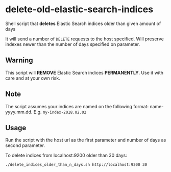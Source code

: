 # delete-old-elastic-search-indices

Shell script that **deletes** Elastic Search indices older than given amount of days

It will send a number of `DELETE` requests to the host specified. Will preserve indexes newer than the number of days specified on parameter.

## Warning

This script will **REMOVE** Elastic Search indices **PERMANENTLY**. Use it with care and at your own risk.

## Note

The script assumes your indices are named on the following format: name-yyyy.mm.dd. E.g. `my-index-2018.02.02`

## Usage

Run the script with the host url as the first parameter and number of days as second parameter.

To delete indices from localhost:9200 older than 30 days:

```shell
./delete_indices_older_than_n_days.sh http://localhost:9200 30
```
